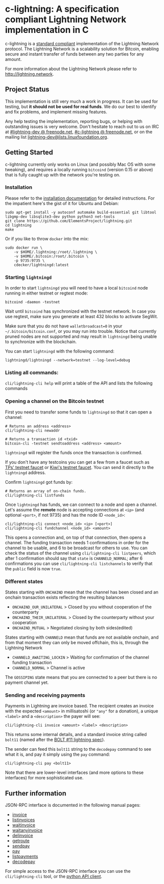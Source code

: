 # c-lightning: A specification compliant Lightning Network implementation in C

c-lightning is a [standard compliant](https://github.com/lightningnetwork/lightning-rfc) implementation of the Lightning Network protocol.
The Lightning Network is a scalability solution for Bitcoin, enabling secure and instant transfer of funds between any two parties for any amount.

For more information about the Lightning Network please refer to http://lightning.network.

## Project Status

This implementation is still very much a work in progress. It can be used for testing, but __it should not be used for real funds__.
We do our best to identify and fix problems, and implement missing features.

Any help testing the implementation, reporting bugs, or helping with outstanding issues is very welcome.
Don't hesitate to reach out to us on IRC at [#lightning-dev @ freenode.net](http://webchat.freenode.net/?channels=%23lightning-dev), [#c-lightning @ freenode.net](http://webchat.freenode.net/?channels=%23c-lightning), or on the mailing list [lightning-dev@lists.linuxfoundation.org](https://lists.linuxfoundation.org/mailman/listinfo/lightning-dev).

## Getting Started

c-lightning currently only works on Linux (and possibly Mac OS with some tweaking), and requires a locally running `bitcoind` (version 0.15 or above) that is fully caught up with the network you're testing on.

### Installation

Please refer to the [installation documentation](doc/INSTALL.md) for detailed instructions.
For the impatient here's the gist of it for Ubuntu and Debian:

```
sudo apt-get install -y autoconf automake build-essential git libtool libgmp-dev libsqlite3-dev python python3 net-tools
git clone https://github.com/ElementsProject/lightning.git
cd lightning
make
```

Or if you like to throw `docker` into the mix:

```
sudo docker run \
	-v $HOME/.lightning:/root/.lightning \
	-v $HOME/.bitcoin:/root/.bitcoin \
	-p 9735:9735 \
	cdecker/lightningd:latest
```
### Starting `lightningd`

In order to start `lightningd` you will need to have a local `bitcoind` node running in either testnet or regtest mode:

```
bitcoind -daemon -testnet
```

Wait until `bitcoind` has synchronized with the testnet network. In case you use regtest, make sure you generate at least 432 blocks to activate SegWit.

Make sure that you do not have `walletbroadcast=0` in your
`~/.bitcoin/bitcoin.conf`, or you may run into trouble. Notice that
currently pruned nodes are not supported and may result in
`lightningd` being unable to synchronize with the blockchain.

You can start `lightningd` with the following command:

```
lightningd/lightningd --network=testnet --log-level=debug
```

### Listing all commands:
`cli/lightning-cli help` will print a table of the API and lists the following commands

### Opening a channel on the Bitcoin testnet

First you need to transfer some funds to `lightningd` so that it can open a channel:

```
# Returns an address <address>
cli/lightning-cli newaddr

# Returns a transaction id <txid>
bitcoin-cli -testnet sendtoaddress <address> <amount>
```

`lightningd` will register the funds once the transaction is
confirmed.

If you don't have any testcoins you can get a few from a faucet
such as [TPs' testnet faucet](http://tpfaucet.appspot.com/) or
[Kiwi's testnet faucet](https://testnet.manu.backend.hamburg/faucet).
You can send it directly to the `lightningd` address.

Confirm `lightningd` got funds by:

```
# Returns an array of on-chain funds.
cli/lightning-cli listfunds
```

Once `lightningd` has funds, we can connect to a node and open a
channel.
Let's assume the **remote** node is accepting connections at
`<ip>` (and optional `<port>`, if not 9735) and has the node ID
`<node_id>`:

```
cli/lightning-cli connect <node_id> <ip> [<port>]
cli/lightning-cli fundchannel <node_id> <amount>
```

This opens a connection and, on top of that connection, then opens a channel.
The funding transaction needs 1 confirmations in order for the channel to be usable, and 6 to be broadcast for others to use.
You can check the status of the channel using `cli/lightning-cli listpeers`, which after 1 confirmation should say that `state` is `CHANNELD_NORMAL`; after 6 confirmations you can use `cli/lightning-cli listchannels` to verify that the `public` field is now `true`.

### Different states 

States starting with `ONCHAIND` mean that the channel has been closed and an onchain transaction exists reflecting the resulting balances
* `ONCHAIND_OUR_UNILATERAL` > Closed by you without cooperation of the counterparty
* `ONCHAIND_THEIR_UNILATERAL` > Closed by the counterparty without your cooperation
* `ONCHAIND_MUTUAL` > Negotiated closing by both sides(edited)

States starting with `CHANNELD` mean that funds are not available onchain, and from that moment they can only be moved offchain, this is, through the Lightning Network
* `CHANNELD_AWAITING_LOCKIN` > Waiting for confirmation of the channel funding transaction
* `CHANNELD_NORMAL` > Channel is active

The `GOSSIPING` state means that you are connected to a peer but there is no payment channel yet.

### Sending and receiving payments

Payments in Lightning are invoice based.
The recipient creates an invoice with the expected `<amount>` in millisatoshi (or `"any"` for a donation), a unique `<label>` and a `<description>` the payer will see:

```
cli/lightning-cli invoice <amount> <label> <description>
```

This returns some internal details, and a standard invoice string called `bolt11` (named after the [BOLT #11 lightning spec](https://github.com/lightningnetwork/lightning-rfc/blob/master/11-payment-encoding.md)).

The sender can feed this `bolt11` string to the `decodepay` command to see what it is, and pay it simply using the `pay` command:

```
cli/lightning-cli pay <bolt11>
```

Note that there are lower-level interfaces (and more options to these interfaces) for more sophisticated use.

## Further information

JSON-RPC interface is documented in the following manual pages:

* [invoice](doc/lightning-invoice.7.txt)
* [listinvoices](doc/lightning-listinvoices.7.txt)
* [waitinvoice](doc/lightning-waitinvoice.7.txt)
* [waitanyinvoice](doc/lightning-waitanyinvoice.7.txt)
* [delinvoice](doc/lightning-delinvoice.7.txt)
* [getroute](doc/lightning-getroute.7.txt)
* [sendpay](doc/lightning-sendpay.7.txt)
* [pay](doc/lightning-pay.7.txt)
* [listpayments](doc/lightning-listpayments.7.txt)
* [decodepay](doc/lightning-decodepay.7.txt)

For simple access to the JSON-RPC interface you can use the `cli/lightning-cli` tool, or the [python API client](contrib/pylightning).
